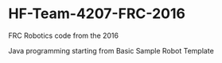 # HF-Team-4207-FRC-2016
FRC Robotics code from the 2016

Java programming starting from Basic Sample Robot Template
